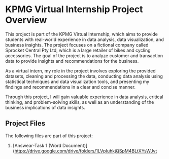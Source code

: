 # KPMG Virtual Internship Project Overview

This project is part of the KPMG Virtual Internship, which aims to provide students with real-world experience in data analysis, data visualization, and business insights. The project focuses on a fictional company called Sprocket Central Pty Ltd, which is a large retailer of bikes and cycling accessories. The goal of the project is to analyze customer and transaction data to provide insights and recommendations for the business.

As a virtual intern, my role in the project involves exploring the provided datasets, cleaning and processing the data, conducting data analysis using statistical techniques and data visualization tools, and presenting my findings and recommendations in a clear and concise manner.

Through this project, I will gain valuable experience in data analysis, critical thinking, and problem-solving skills, as well as an understanding of the business implications of data insights.

## Project Files

The following files are part of this project:

1. [Answear-Task 1 (Word Document)](https://drive.google.com/drive/folders/1LVpIuhkjQSpM4BLtXYsWJvt
